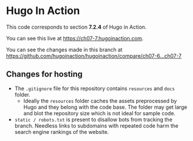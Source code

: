 Hugo In Action
===============

This code corresponds to section **7.2.4** of Hugo in Action.

You can see this live at https://ch07-7.hugoinaction.com.

You can see the changes made in this branch at https://github.com/hugoinaction/hugoinaction/compare/ch07-6...ch07-7

Changes for hosting
--------------------

* The `.gitignore` file for this repository contains `resources` and `docs` folder.
  * Ideally the `resources` folder caches the assets preprocessed by Hugo and they belong with the code base. The folder may get large and blot the repository size which is not ideal for sample code.
* `static / robots.txt` is present to disallow bots from tracking the branch. Needless links to subdomains with repeated code harm the search engine rankings of the website.

